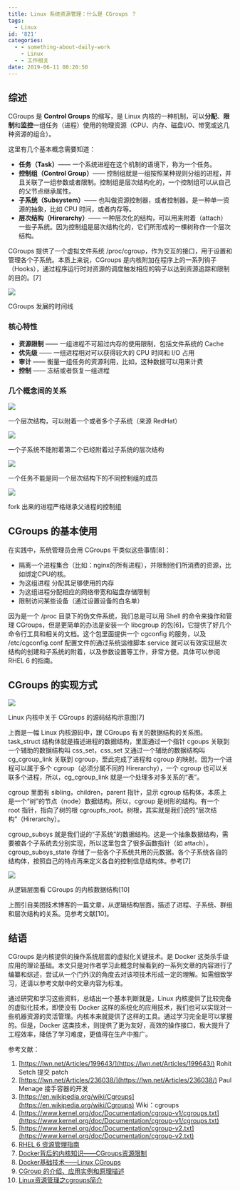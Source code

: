 ```yaml
---
title: Linux 系统资源管理：什么是 CGroups ？
tags:
  - Linux
id: '821'
categories:
  - - something-about-daily-work
    - Linux
  - - 工作相关
date: 2019-06-11 00:20:50
---
```


## 综述

CGroups 是 **Control Groups** 的缩写，是 Linux 内核的一种机制，可以**分配**、**限制**和**监控**一组任务（进程）使用的物理资源（CPU、内存、磁盘I/O、带宽或这几种资源的组合）。

这里有几个基本概念需要知道：

*   **任务（Task）**—— 一个系统进程在这个机制的语境下，称为一个任务。
*   **控制组（Control Group）**—— 控制组就是一组按照某种规则分组的进程，并且关联了一组参数或者限制。控制组是层次结构化的，一个控制组可以从自己的父节点继承属性。
*   **子系统（Subsystem）**—— 也叫做资源控制器，或者控制器。是一种单一资源的抽象，比如 CPU 时间，或者内存等。
*   **层次结构（Hirerarchy）**—— 一种层次化的结构，可以用来附着（attach）一些子系统。因为控制组是层次结构化的，它们所形成的一棵树称作一个层次结构。

CGroups 提供了一个虚拟文件系统 /proc/cgroup，作为交互的接口，用于设置和管理各个子系统。本质上来说，CGroups 是内核附加在程序上的一系列钩子（Hooks），通过程序运行时对资源的调度触发相应的钩子以达到资源追踪和限制的目的。[7]

![](https://sexywp.com/wp-content/uploads/2019/06/cgroups-timeline.png)

CGroups 发展的时间线

### 核心特性

*   **资源限制** —— 一组进程不可超过内存的使用限制，包括文件系统的 Cache
*   **优先级** —— 一组进程相对可以获得较大的 CPU 时间和 I/O 占用
*   **审计** —— 衡量一组任务的资源利用，比如，这种数据可以用来计费
*   **控制** —— 冻结或者恢复一组进程

### 几个概念间的关系

![](https://sexywp.com/wp-content/uploads/2019/06/RMG-rule1.png)

一个层次结构，可以附着一个或者多个子系统（来源 RedHat）

![](https://sexywp.com/wp-content/uploads/2019/06/RMG-rule2.png)

一个子系统不能附着第二个已经附着过子系统的层次结构

![](https://sexywp.com/wp-content/uploads/2019/06/RMG-rule3.png)

一个任务不能是同一个层次结构下的不同控制组的成员

![](https://sexywp.com/wp-content/uploads/2019/06/RMG-rule4.png)

fork 出来的进程严格继承父进程的控制组

## CGroups 的基本使用

在实践中，系统管理员会用 CGroups 干类似这些事情[8]：

*   隔离一个进程集合（比如：nginx的所有进程），并限制他们所消费的资源，比如绑定CPU的核。
*   为这组进程 分配其足够使用的内存
*   为这组进程分配相应的网络带宽和磁盘存储限制
*   限制访问某些设备（通过设置设备的白名单）

因为是一个 /proc 目录下的伪文件系统，我们总是可以用 Shell 的命令来操作和管理 CGroups，但是更简单的办法是安装一个 libcgroup 的包[6]，它提供了好几个命令行工具和相关的文档。这个包里面提供一个 cgconfig 的服务，以及 /etc/cgconfig.conf 配置文件的通过系统运维脚本 service 就可以有效实现层次结构的创建和子系统的附着，以及参数设置等工作，非常方便。具体可以参阅 RHEL 6 的指南。

## CGroups 的实现方式

![](https://sexywp.com/wp-content/uploads/2019/06/cgroups-source-graph-1024x686.png)

Linux 内核中关于 CGroups 的源码结构示意图[7]

上面是一幅 Linux 内核源码中，跟 CGroups 有关的数据结构的关系图。task_struct 结构体就是描述进程的数据结构，里面通过一个指针 cgoups 关联到一个辅助的数据结构叫 css_set，css_set 又通过一个辅助的数据结构叫 cg_cgroup_link 关联到 cgroup，至此完成了进程和 cgroup 的映射。因为一个进程可以属于多个 cgroup（必须分属不同的 Hirerarchy），一个 cgroup 也可以关联多个进程，所以，cg_cgroup_link 就是一个处理多对多关系的“表”。

cgroup 里面有 sibling，children，parent 指针，显示 cgroup 结构体，本质上是一个“树”的节点（node）数据结构。所以，cgroup 是树形的结构。有一个 root 指针，指向了树的根 cgroupfs_root。树根，其实就是我们说的“层次结构”（Hirerarchy）。

cgroup_subsys 就是我们说的“子系统”的数据结构。这是一个抽象数据结构，需要被各个子系统去分别实现，所以这里包含了很多函数指针（如 attach）。cgroup_subsys_state 存储了一些各个子系统共用的元数据。各个子系统各自的结构体，按照自己的特点再来定义各自的控制信息结构体。参考[7]

![](https://sexywp.com/wp-content/uploads/2019/06/cgroups-logic-graph-984x1024.png)

从逻辑层面看 CGroups 的内核数据结构[10]

上图引自美团技术博客的一篇文章，从逻辑结构层面，描述了进程、子系统、群组和层次结构的关系。见参考文献[10]。

## 结语

CGroups 是内核提供的操作系统层面的虚拟化关键技术。是 Docker 这类杀手级应用的理论基础。本文只是对作者学习此概念时候看到的一系列文章的内容进行了编纂和综述，尝试从一个门外汉的角度去对该项技术形成一定的理解。如需细致学习，还请以参考文献中的文章内容为标准。

通过研究和学习这些资料，总结出一个基本判断就是，Linux 内核提供了比较完备的虚拟化技术，即使没有 Docker 这样的系统化的应用技术，我们也可以实现对一些机器资源的灵活管理。内核本来就提供了这样的工具。通过学习完全是可以掌握的。但是，Docker 这类技术，则提供了更为友好，高效的操作接口，极大提升了工程效率，降低了学习难度，更值得在生产中推广。

参考文献：

1.  [https://lwn.net/Articles/199643/](https://lwn.net/Articles/199643/) Rohit Setch 提交 patch
2.  [https://lwn.net/Articles/236038/](https://lwn.net/Articles/236038/) Paul Menage 接手容器的开发
3.  [https://en.wikipedia.org/wiki/Cgroups](https://en.wikipedia.org/wiki/Cgroups) Wiki：cgroups
4.  [https://www.kernel.org/doc/Documentation/cgroup-v1/cgroups.txt](https://www.kernel.org/doc/Documentation/cgroup-v1/cgroups.txt)
5.  [https://www.kernel.org/doc/Documentation/cgroup-v2.txt](https://www.kernel.org/doc/Documentation/cgroup-v2.txt)
6.  [RHEL 6 资源管理指南](https://access.redhat.com/documentation/en-us/red_hat_enterprise_linux/6/html-single/resource_management_guide/index#idm140126110528416)
7.  [Docker背后的内核知识——CGroups资源限制](https://www.infoq.cn/article/docker-kernel-knowledge-cgroups-resource-isolation/)
8.  [Docker基础技术——Linux CGroups](https://coolshell.cn/articles/17049.html)
9.  [CGroup 的介绍、应用实例和原理描述](https://www.ibm.com/developerworks/cn/linux/1506_cgroup/index.html)
10.  [Linux资源管理之cgroups简介](https://tech.meituan.com/2015/03/31/cgroups.html)
